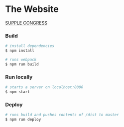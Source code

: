 # The Website
[SUPPLE CONGRESS](https://supple-congress.github.io "SUPPLE CONGRESS")

### Build
```sh
# install dependencies
$ npm install

# runs webpack
$ npm run build
```

### Run locally
```sh
# starts a server on localhost:8080
$ npm start
```

### Deploy
```sh
# runs build and pushes contents of /dist to master
$ npm run deploy
```
